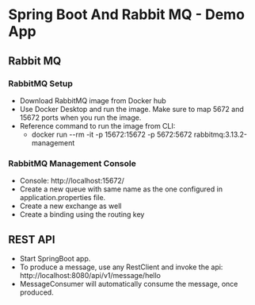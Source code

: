 # Spring Boot And Rabbit MQ - Demo App

## Rabbit MQ

### RabbitMQ Setup
* Download RabbitMQ image from Docker hub
* Use Docker Desktop and run the image. Make sure to map 5672 and 15672 ports when you run the image.
* Reference command to run the image from CLI: 
  * docker run --rm -it -p 15672:15672 -p 5672:5672 rabbitmq:3.13.2-management


### RabbitMQ Management Console
* Console: http://localhost:15672/
* Create a new queue with same name as the one configured in application.properties file.
* Create a new exchange as well
* Create a binding using the routing key

## REST API
* Start SpringBoot app.
* To produce a message, use any RestClient and invoke the api: http://localhost:8080/api/v1/message/hello
* MessageConsumer will automatically consume the message, once produced. 